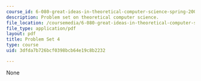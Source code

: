 ```yaml
---
course_id: 6-080-great-ideas-in-theoretical-computer-science-spring-2008
description: Problem set on theoretical computer science.
file_location: /coursemedia/6-080-great-ideas-in-theoretical-computer-science-spring-2008/3dfda7b726bcf0398bcb64e19c8b2232_ps4.pdf
file_type: application/pdf
layout: pdf
title: Problem Set 4
type: course
uid: 3dfda7b726bcf0398bcb64e19c8b2232

---
```

None